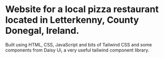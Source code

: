 # Website for a local pizza restaurant located in Letterkenny, County Donegal, Ireland.

Built using HTML, CSS, JavaScript and bits of Tailwind CSS and some components from Daisy Ui, a very useful tailwind component library. 
